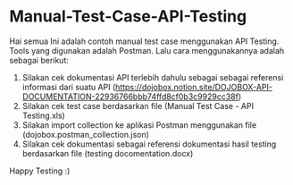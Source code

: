 # Manual-Test-Case-API-Testing

Hai semua
Ini adalah contoh manual test case menggunakan API Testing. Tools yang digunakan adalah Postman.
Lalu cara menggunakannya adalah sebagai berikut:
1. Silakan cek dokumentasi API terlebih dahulu sebagai sebagai referensi informasi dari suatu API (https://dojobox.notion.site/DOJOBOX-API-DOCUMENTATION-22936766bbb74ffd8cf0b3c9929cc38f)
2. Silakan cek test case berdasarkan file (Manual Test Case - API Testing.xls)
3. Silakan import collection ke aplikasi Postman menggunakan file (dojobox.postman_collection.json)
4. Silakan cek dokumentasi sebagai referensi dokumentasi hasil testing berdasarkan file (testing docomentation.docx)

Happy Testing :)
